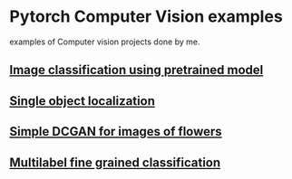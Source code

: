 # Pytorch Computer Vision examples

examples of Computer vision projects done by me.

## [Image classification using pretrained model](https://github.com/dhananjayraut/Pytorch_CV_examples/tree/master/Image%20classification)

## [Single object localization](https://github.com/dhananjayraut/Pytorch_CV_examples/tree/master/single-object-localization)

## [Simple DCGAN for images of flowers](https://github.com/dhananjayraut/Pytorch_CV_examples/tree/master/Simple-GAN)

## [Multilabel fine grained classification](https://github.com/dhananjayraut/Pytorch_CV_examples/tree/master/Multi%20label%20classification)
